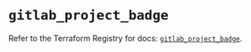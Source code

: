 # `gitlab_project_badge`

Refer to the Terraform Registry for docs: [`gitlab_project_badge`](https://registry.terraform.io/providers/gitlabhq/gitlab/18.1.0/docs/resources/project_badge).
